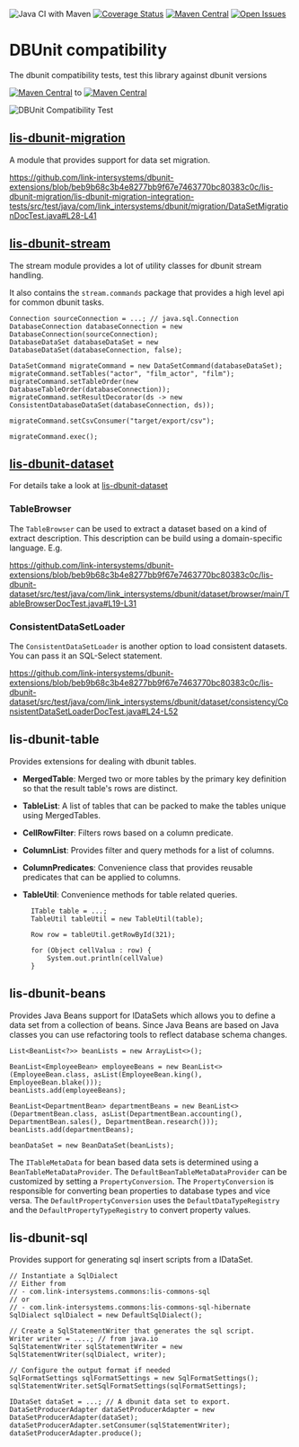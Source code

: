 
![Java CI with Maven](https://github.com/link-intersystems/dbunit-extensions/workflows/Java%20CI%20with%20Maven/badge.svg)
[![Coverage Status](https://coveralls.io/repos/github/link-intersystems/dbunit-extensions/badge.svg?branch=master)](https://coveralls.io/github/link-intersystems/dbunit-extensions?branch=master)
[![Maven Central](https://img.shields.io/maven-central/v/com.link-intersystems.dbunit/lis-dbunit)](https://mvnrepository.com/artifact/com.link-intersystems.dbunit)
[![Open Issues](https://img.shields.io/github/issues/link-intersystems/dbunit-extensions)](https://github.com/link-intersystems/dbunit-extensions/issues)

# DBUnit compatibility 

The dbunit compatibility tests, test this library against dbunit versions 

[![Maven Central](https://img.shields.io/maven-central/v/org.dbunit/dbunit?label=dbunit&versionPrefix=2.4.6&style=flat-square)](https://mvnrepository.com/artifact/org.dbunit/dbunit) to
[![Maven Central](https://img.shields.io/maven-central/v/org.dbunit/dbunit?label=dbunit&style=flat-square)](https://mvnrepository.com/artifact/org.dbunit/dbunit) 

![DBUnit Compatibility Test](https://github.com/link-intersystems/dbunit-extensions/workflows/DBUnit%20Compatibility%20Tests/badge.svg)

<!-- SEARCH AND REPLACE THE LATEST DOC COMMIT HASH TO UPDATE ALL CODE PERMALINKS TO THE ACTUAL HEAD -->
<!-- LATEST DOC COMMIT HASH: beb9b68c3b4e8277bb9f67e7463770bc80383c0c -->

## [lis-dbunit-migration](lis-dbunit-migration/README.md)

A module that provides support for data set migration.

https://github.com/link-intersystems/dbunit-extensions/blob/beb9b68c3b4e8277bb9f67e7463770bc80383c0c/lis-dbunit-migration/lis-dbunit-migration-integration-tests/src/test/java/com/link_intersystems/dbunit/migration/DataSetMigrationDocTest.java#L28-L41


## [lis-dbunit-stream](lis-dbunit-stream/README.md)

The stream module provides a lot of utility classes for dbunit stream handling.

It also contains the `stream.commands` package that provides a high level 
api for common dbunit tasks.

    Connection sourceConnection = ...; // java.sql.Connection
    DatabaseConnection databaseConnection = new DatabaseConnection(sourceConnection);
    DatabaseDataSet databaseDataSet = new DatabaseDataSet(databaseConnection, false);
    
    DataSetCommand migrateCommand = new DataSetCommand(databaseDataSet);
    migrateCommand.setTables("actor", "film_actor", "film");
    migrateCommand.setTableOrder(new DatabaseTableOrder(databaseConnection));
    migrateCommand.setResultDecorator(ds -> new ConsistentDatabaseDataSet(databaseConnection, ds));
    
    migrateCommand.setCsvConsumer("target/export/csv");

    migrateCommand.exec();


## [lis-dbunit-dataset](lis-dbunit-dataset/README.md)

For details take a look at [lis-dbunit-dataset](lis-dbunit-dataset/README.md)

### TableBrowser

The `TableBrowser` can be used to extract a dataset based on a kind of extract description.
This description can be build using a domain-specific language. E.g.

https://github.com/link-intersystems/dbunit-extensions/blob/beb9b68c3b4e8277bb9f67e7463770bc80383c0c/lis-dbunit-dataset/src/test/java/com/link_intersystems/dbunit/dataset/browser/main/TableBrowserDocTest.java#L19-L31

### ConsistentDataSetLoader

The `ConsistentDataSetLoader` is another option to load consistent datasets. You can
pass it an SQL-Select statement.

https://github.com/link-intersystems/dbunit-extensions/blob/beb9b68c3b4e8277bb9f67e7463770bc80383c0c/lis-dbunit-dataset/src/test/java/com/link_intersystems/dbunit/dataset/consistency/ConsistentDataSetLoaderDocTest.java#L24-L52

## lis-dbunit-table

Provides extensions for dealing with dbunit tables. 

- **MergedTable**: Merged two or more tables by the primary key definition so that the result table's rows are distinct.
- **TableList**: A list of tables that can be packed to make the tables unique using MergedTables.
- **CellRowFilter**: Filters rows based on a column predicate.
- **ColumnList**: Provides filter and query methods for a list of columns.
- **ColumnPredicates**: Convenience class that provides reusable predicates that can be applied to columns.
- **TableUtil**: Convenience methods for table related queries.

        ITable table = ...;
        TableUtil tableUtil = new TableUtil(table);

        Row row = tableUtil.getRowById(321);
    
        for (Object cellValua : row) {
            System.out.println(cellValue)
        }

## lis-dbunit-beans

Provides Java Beans support for IDataSets which allows you to define a data set from a collection of beans. Since
Java Beans are based on Java classes you can use refactoring tools to reflect database schema changes.

    List<BeanList<?>> beanLists = new ArrayList<>();

    BeanList<EmployeeBean> employeeBeans = new BeanList<>(EmployeeBean.class, asList(EmployeeBean.king(), EmployeeBean.blake()));
    beanLists.add(employeeBeans);

    BeanList<DepartmentBean> departmentBeans = new BeanList<>(DepartmentBean.class, asList(DepartmentBean.accounting(), DepartmentBean.sales(), DepartmentBean.research()));
    beanLists.add(departmentBeans);

    beanDataSet = new BeanDataSet(beanLists);

The `ITableMetaData` for bean based data sets is determined using a `BeanTableMetaDataProvider`. The `DefaultBeanTableMetaDataProvider`
can be customized by setting a `PropertyConversion`. The `PropertyConversion` is responsible for converting bean properties to
database types and vice versa. The `DefaultPropertyConversion` uses the `DefaultDataTypeRegistry` and the `DefaultPropertyTypeRegistry`
to convert property values.

## lis-dbunit-sql

Provides support for generating sql insert scripts from a IDataSet.

    // Instantiate a SqlDialect 
    // Either from 
    // - com.link-intersystems.commons:lis-commons-sql 
    // or 
    // - com.link-intersystems.commons:lis-commons-sql-hibernate
    SqlDialect sqlDialect = new DefaultSqlDialect();

    // Create a SqlStatementWriter that generates the sql script.
    Writer writer = ....; // from java.io
    SqlStatementWriter sqlStatementWriter = new SqlStatementWriter(sqlDialect, writer);

    // Configure the output format if needed
    SqlFormatSettings sqlFormatSettings = new SqlFormatSettings();
    sqlStatementWriter.setSqlFormatSettings(sqlFormatSettings);
    
    IDataSet dataSet = ...; // A dbunit data set to export.
    DataSetProducerAdapter dataSetProducerAdapter = new DataSetProducerAdapter(dataSet);
    dataSetProducerAdapter.setConsumer(sqlStatementWriter);
    dataSetProducerAdapter.produce();

